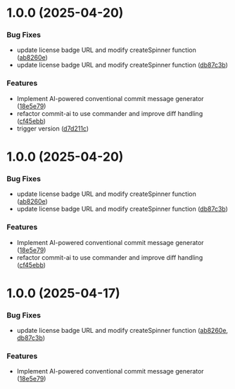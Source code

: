 # 1.0.0 (2025-04-20)


### Bug Fixes

* update license badge URL and modify createSpinner function ([ab8260e](https://github.com/thomassloboda/commit-ai/commit/ab8260e61a35e136c0232e2d19bd8b64f0f05b07))
* update license badge URL and modify createSpinner function ([db87c3b](https://github.com/thomassloboda/commit-ai/commit/db87c3b9adc5333fca983a77211d1b9f365450ef))


### Features

* Implement AI-powered conventional commit message generator ([18e5e79](https://github.com/thomassloboda/commit-ai/commit/18e5e7909028a85de929a108c03418f3647e57ad))
* refactor commit-ai to use commander and improve diff handling ([cf45ebb](https://github.com/thomassloboda/commit-ai/commit/cf45ebbab8aeb12b1378a41505f00262fb6493b5))
* trigger version ([d7d211c](https://github.com/thomassloboda/commit-ai/commit/d7d211c0108f39ac542e1a2ba57ff023638fb298))

# 1.0.0 (2025-04-20)


### Bug Fixes

* update license badge URL and modify createSpinner function ([ab8260e](https://github.com/thomassloboda/commit-ai/commit/ab8260e61a35e136c0232e2d19bd8b64f0f05b07))
* update license badge URL and modify createSpinner function ([db87c3b](https://github.com/thomassloboda/commit-ai/commit/db87c3b9adc5333fca983a77211d1b9f365450ef))


### Features

* Implement AI-powered conventional commit message generator ([18e5e79](https://github.com/thomassloboda/commit-ai/commit/18e5e7909028a85de929a108c03418f3647e57ad))
* refactor commit-ai to use commander and improve diff handling ([cf45ebb](https://github.com/thomassloboda/commit-ai/commit/cf45ebbab8aeb12b1378a41505f00262fb6493b5))

# 1.0.0 (2025-04-17)


### Bug Fixes

* update license badge URL and modify createSpinner function ([ab8260e](https://github.com/thomassloboda/commit-ai/commit/ab8260e61a35e136c0232e2d19bd8b64f0f05b07), [db87c3b](https://github.com/thomassloboda/commit-ai/commit/db87c3b9adc5333fca983a77211d1b9f365450ef))


### Features

* Implement AI-powered conventional commit message generator ([18e5e79](https://github.com/thomassloboda/commit-ai/commit/18e5e7909028a85de929a108c03418f3647e57ad))
